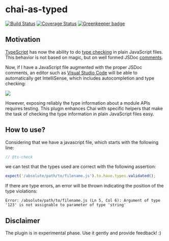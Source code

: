 # chai-as-typed

[![Build Status](https://travis-ci.org/vstirbu/chai-as-typed.svg?branch=master)](https://travis-ci.org/vstirbu/chai-as-typed)
[![Coverage Status](https://coveralls.io/repos/github/vstirbu/chai-as-typed/badge.svg?branch=master)](https://coveralls.io/github/vstirbu/chai-as-typed?branch=master)
[![Greenkeeper badge](https://badges.greenkeeper.io/vstirbu/chai-as-typed.svg)](https://greenkeeper.io/)

## Motivation

[TypeScript](https://www.typescriptlang.org/) has now the ability to do [type checking](https://github.com/Microsoft/TypeScript/wiki/Type-Checking-JavaScript-Files) in plain JavaScript files. This behavior is not based on magic, but on well formed JSDoc [comments](https://github.com/Microsoft/TypeScript/wiki/JSDoc-support-in-JavaScript).

Now, if I have a JavaScript file augmented with the proper JSDoc comments, an editor such as [Visual Studio Code]() will be able to automatically get IntelliSense, which includes autocompletion and type checking:

![](https://raw.github.com/vstirbu/chai-as-typed/master/media/fsm-events-typescript.gif)

However, exposing reliably the type information about a module APIs requires testing. This plugin enhances Chai with specific helpers that make the task of checking the type information in plain JavaScript files easy.

## How to use?

Considering that we have a javascript file, which starts with the following line:

```javascript
// @ts-check
```

we can test that the types used are correct with the following assertion:

```javascript
expect('/absolute/path/to/filename.js').to.have.types.validated();
```

If there are type errors, an error will be thrown indicating the position of the type violations:

```
Error: /absolute/path/to/filename.js (Ln 5, Col 6): Argument of type '123' is not assignable to parameter of type 'string'
```

## Disclaimer

The plugin is in experimental phase. Use it gently and provide feedback! :)
